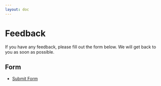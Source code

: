 ```yaml
---
layout: doc
---
```


# Feedback

If you have any feedback, please fill out the form below. We will get back to you as soon as possible.

## Form

- [Submit Form](https://tinyforce.feishu.cn/share/base/form/shrcnymLOVDE5ZXc87XDsjG7hoc)


